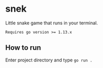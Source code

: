 # snek
Little snake game that runs in your terminal.

`Requires go version >= 1.13.x`

## How to run
Enter project directory and type
`go run .`
